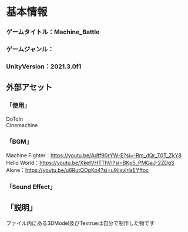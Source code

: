 # 基本情報
### ゲームタイトル：Machine_Battle  
### ゲームジャンル：  
### UnityVersion：2021.3.0f1  
## 外部アセット  
### 「使用」  
DoToIn  
Cinemachine  
### 「BGM」  
Machine Fighter：https://youtu.be/Adff90rYW-E?si=-Rm_dQr_T0T_ZkY8  
Hello World：https://youtu.be/XketVHTThVI?si=BKp5_PMGaJ-2ZDgS  
Alone：https://youtu.be/u6RutQOpKo4?si=u9iIxvlrlaEYffoc  
### 「Sound Effect」  
## 「説明」  
ファイル内にある3DModel及びTextrueは自分で制作した物です  
